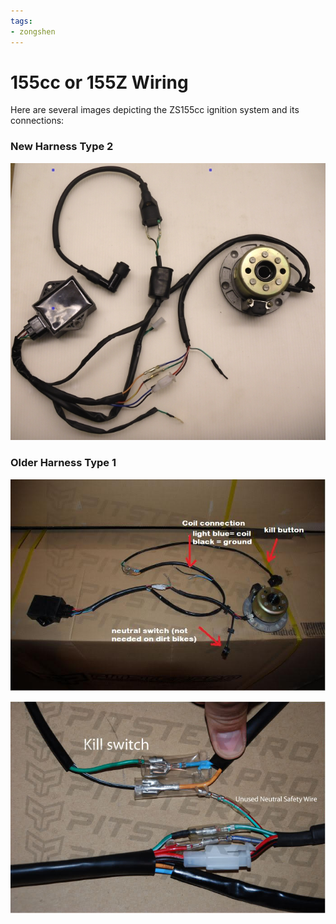 ```yaml
---
tags:
- zongshen
---
```


# 155cc or 155Z Wiring

Here are several images depicting the ZS155cc ignition system and its connections:

### New Harness Type 2

![NEW TYPE](../../../static/img/ZS155WIRING-NEW.JPG "NEW TYPE")

### Older Harness Type 1

![Older Harness Type 1](../../../static/img/XZ155Wiring.jpg)

![Close-up of Older Harness Type 1](../../../static/img/Z155WiringCloseup.jpg)
